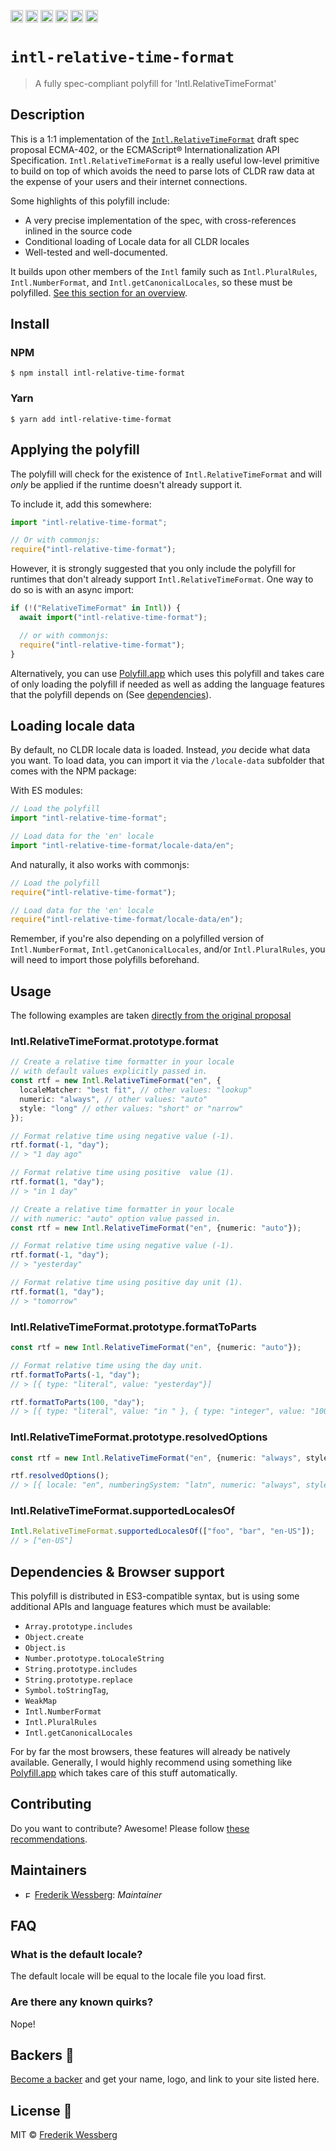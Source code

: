 <a href="https://npmcharts.com/compare/intl-relative-time-format?minimal=true"><img alt="Downloads per month" src="https://img.shields.io/npm/dm/intl-relative-time-format.svg" height="20"></img></a>
<a href="https://david-dm.org/intl-relative-time-format"><img alt="Dependencies" src="https://img.shields.io/david/intl-relative-time-format.svg" height="20"></img></a>
<a href="https://www.npmjs.com/package/intl-relative-time-format"><img alt="NPM Version" src="https://badge.fury.io/js/intl-relative-time-format.svg" height="20"></img></a>
<a href="https://github.com/wessberg/intl-relative-time-format/graphs/contributors"><img alt="Contributors" src="https://img.shields.io/github/contributors/wessberg%2Fintl-relative-time-format.svg" height="20"></img></a>
<a href="https://opensource.org/licenses/MIT"><img alt="MIT License" src="https://img.shields.io/badge/License-MIT-yellow.svg" height="20"></img></a>
<a href="https://www.patreon.com/bePatron?u=11315442"><img alt="Support on Patreon" src="https://c5.patreon.com/external/logo/become_a_patron_button@2x.png" height="20"></img></a>

# `intl-relative-time-format`

> A fully spec-compliant polyfill for 'Intl.RelativeTimeFormat'

## Description

This is a 1:1 implementation of the [`Intl.RelativeTimeFormat`](https://github.com/tc39/proposal-intl-relative-time) draft spec proposal ECMA-402, or the ECMAScript® Internationalization API Specification.
`Intl.RelativeTimeFormat` is a really useful low-level primitive to build on top of which avoids the need to parse lots of CLDR raw data at the expense of your users and their internet connections.

Some highlights of this polyfill include:

- A very precise implementation of the spec, with cross-references inlined in the source code
- Conditional loading of Locale data for all CLDR locales
- Well-tested and well-documented.

It builds upon other members of the `Intl` family such as `Intl.PluralRules`, `Intl.NumberFormat`, and `Intl.getCanonicalLocales`, so these must be polyfilled. [See this section for an overview](#dependencies--browser-support).

## Install

### NPM

```
$ npm install intl-relative-time-format
```

### Yarn

```
$ yarn add intl-relative-time-format
```

## Applying the polyfill

The polyfill will check for the existence of `Intl.RelativeTimeFormat` and will _only_ be applied if the runtime doesn't already support it.

To include it, add this somewhere:

```typescript
import "intl-relative-time-format";

// Or with commonjs:
require("intl-relative-time-format");
```

However, it is strongly suggested that you only include the polyfill for runtimes that don't already support `Intl.RelativeTimeFormat`.
One way to do so is with an async import:

```typescript
if (!("RelativeTimeFormat" in Intl)) {
  await import("intl-relative-time-format");

  // or with commonjs:
  require("intl-relative-time-format");
}
```

Alternatively, you can use [Polyfill.app](https://github.com/wessberg/Polyfiller) which uses this polyfill and takes care of only loading the polyfill if needed as well as adding the language features that the polyfill depends on (See [dependencies](#dependencies--browser-support)).

## Loading locale data

By default, no CLDR locale data is loaded. Instead, _you_ decide what data you want.
To load data, you can import it via the `/locale-data` subfolder that comes with the NPM package:

With ES modules:

```typescript
// Load the polyfill
import "intl-relative-time-format";

// Load data for the 'en' locale
import "intl-relative-time-format/locale-data/en";
```

And naturally, it also works with commonjs:

```typescript
// Load the polyfill
require("intl-relative-time-format");

// Load data for the 'en' locale
require("intl-relative-time-format/locale-data/en");
```

Remember, if you're also depending on a polyfilled version of `Intl.NumberFormat`, `Intl.getCanonicalLocales`, and/or `Intl.PluralRules`, you will need to import those polyfills beforehand.

## Usage

The following examples are taken [directly from the original proposal](https://github.com/tc39/proposal-intl-relative-time)

### Intl.RelativeTimeFormat.prototype.format

```typescript
// Create a relative time formatter in your locale
// with default values explicitly passed in.
const rtf = new Intl.RelativeTimeFormat("en", {
  localeMatcher: "best fit", // other values: "lookup"
  numeric: "always", // other values: "auto"
  style: "long" // other values: "short" or "narrow"
});

// Format relative time using negative value (-1).
rtf.format(-1, "day");
// > "1 day ago"

// Format relative time using positive  value (1).
rtf.format(1, "day");
// > "in 1 day"
```

```typescript
// Create a relative time formatter in your locale
// with numeric: "auto" option value passed in.
const rtf = new Intl.RelativeTimeFormat("en", {numeric: "auto"});

// Format relative time using negative value (-1).
rtf.format(-1, "day");
// > "yesterday"

// Format relative time using positive day unit (1).
rtf.format(1, "day");
// > "tomorrow"
```

### Intl.RelativeTimeFormat.prototype.formatToParts

```typescript
const rtf = new Intl.RelativeTimeFormat("en", {numeric: "auto"});

// Format relative time using the day unit.
rtf.formatToParts(-1, "day");
// > [{ type: "literal", value: "yesterday"}]

rtf.formatToParts(100, "day");
// > [{ type: "literal", value: "in " }, { type: "integer", value: "100", unit: "day" }, { type: "literal", value: " days" }]
```

### Intl.RelativeTimeFormat.prototype.resolvedOptions

```typescript
const rtf = new Intl.RelativeTimeFormat("en", {numeric: "always", style: "narrow"});

rtf.resolvedOptions();
// > [{ locale: "en", numberingSystem: "latn", numeric: "always", style: "narrow"}]
```

### Intl.RelativeTimeFormat.supportedLocalesOf

```typescript
Intl.RelativeTimeFormat.supportedLocalesOf(["foo", "bar", "en-US"]);
// > ["en-US"]
```

## Dependencies & Browser support

This polyfill is distributed in ES3-compatible syntax, but is using some additional APIs and language features which must be available:

- `Array.prototype.includes`
- `Object.create`
- `Object.is`
- `Number.prototype.toLocaleString`
- `String.prototype.includes`
- `String.prototype.replace`
- `Symbol.toStringTag`,
- `WeakMap`
- `Intl.NumberFormat`
- `Intl.PluralRules`
- `Intl.getCanonicalLocales`

For by far the most browsers, these features will already be natively available.
Generally, I would highly recommend using something like [Polyfill.app](https://github.com/wessberg/Polyfiller) which takes care of this stuff automatically.

## Contributing

Do you want to contribute? Awesome! Please follow [these recommendations](./CONTRIBUTING.md).

## Maintainers

- <a href="https://github.com/wessberg"><img alt="Frederik Wessberg" src="https://avatars2.githubusercontent.com/u/20454213?s=460&v=4" height="11"></img></a> [Frederik Wessberg](https://github.com/wessberg): _Maintainer_

## FAQ

### What is the default locale?

The default locale will be equal to the locale file you load first.

### Are there any known quirks?

Nope!

## Backers 🏅

[Become a backer](https://www.patreon.com/bePatron?u=11315442) and get your name, logo, and link to your site listed here.

## License 📄

MIT © [Frederik Wessberg](https://github.com/wessberg)

